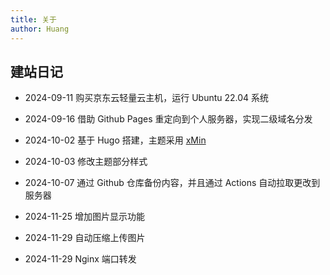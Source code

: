 ```yaml
---
title: 关于
author: Huang
---
```


## 建站日记

- 2024-09-11 购买京东云轻量云主机，运行 Ubuntu 22.04 系统

- 2024-09-16 借助 Github Pages 重定向到个人服务器，实现二级域名分发

- 2024-10-02 基于 Hugo 搭建，主题采用 [xMin](https://github.com/yihui/hugo-xmin)

- 2024-10-03 修改主题部分样式

- 2024-10-07 通过 Github 仓库备份内容，并且通过 Actions 自动拉取更改到服务器

- 2024-11-25 增加图片显示功能

- 2024-11-29 自动压缩上传图片

- 2024-11-29 Nginx 端口转发